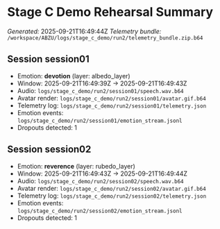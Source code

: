 # Stage C Demo Rehearsal Summary

*Generated:* 2025-09-21T16:49:44Z
*Telemetry bundle:* `/workspace/ABZU/logs/stage_c_demo/run2/telemetry_bundle.zip.b64`

## Session session01

- Emotion: **devotion** (layer: albedo_layer)
- Window: 2025-09-21T16:49:39Z → 2025-09-21T16:49:43Z
- Audio: `logs/stage_c_demo/run2/session01/speech.wav.b64`
- Avatar render: `logs/stage_c_demo/run2/session01/avatar.gif.b64`
- Telemetry log: `logs/stage_c_demo/run2/session01/telemetry.json`
- Emotion events: `logs/stage_c_demo/run2/session01/emotion_stream.jsonl`
- Dropouts detected: 1

## Session session02

- Emotion: **reverence** (layer: rubedo_layer)
- Window: 2025-09-21T16:49:43Z → 2025-09-21T16:49:44Z
- Audio: `logs/stage_c_demo/run2/session02/speech.wav.b64`
- Avatar render: `logs/stage_c_demo/run2/session02/avatar.gif.b64`
- Telemetry log: `logs/stage_c_demo/run2/session02/telemetry.json`
- Emotion events: `logs/stage_c_demo/run2/session02/emotion_stream.jsonl`
- Dropouts detected: 1
